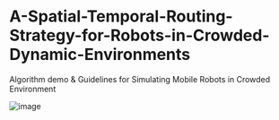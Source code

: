 # A-Spatial-Temporal-Routing-Strategy-for-Robots-in-Crowded-Dynamic-Environments
Algorithm demo &amp; Guidelines for Simulating Mobile Robots in Crowded Environment

![image](https://github.com/user-attachments/assets/3d282d3d-8ed6-478c-ac48-90e7e8f940c4)



